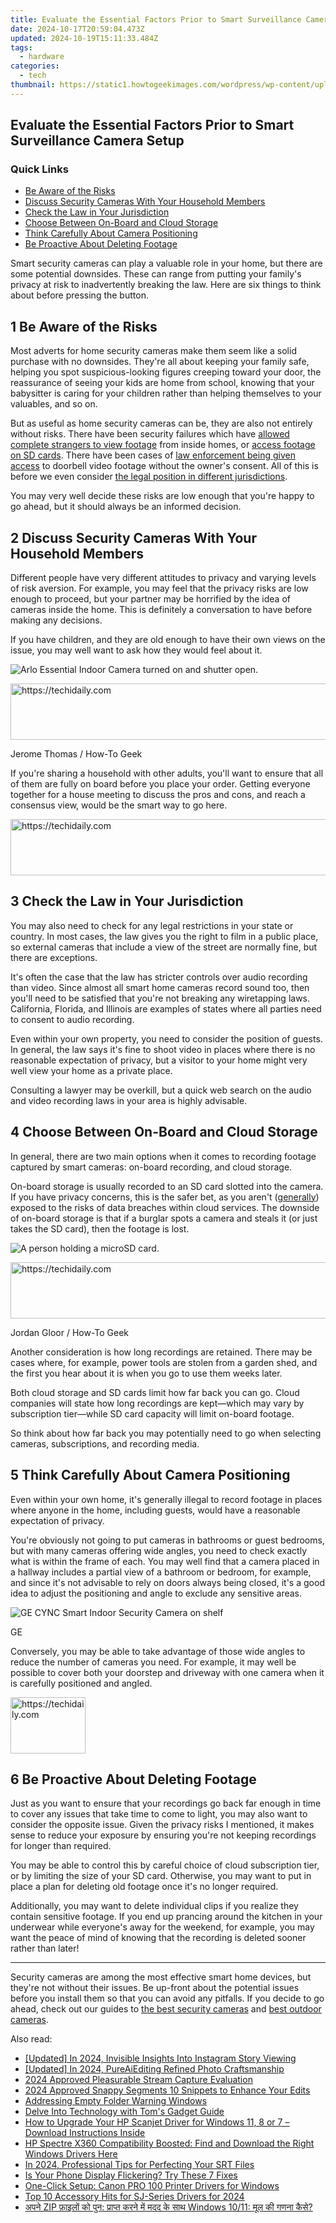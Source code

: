 ```yaml
---
title: Evaluate the Essential Factors Prior to Smart Surveillance Camera Setup
date: 2024-10-17T20:59:04.473Z
updated: 2024-10-19T15:11:33.484Z
tags:
  - hardware
categories:
  - tech
thumbnail: https://static1.howtogeekimages.com/wordpress/wp-content/uploads/2024/08/a-security-camera-with-an-alert-icon-next-to-it.jpg
---
```


## Evaluate the Essential Factors Prior to Smart Surveillance Camera Setup

### Quick Links

* [Be Aware of the Risks](https://fox-blue.techidaily.com/2024-approved-streamline-stress-effective-edits-for-lifeless-bigger-tiktok-drafters/)
* [Discuss Security Cameras With Your Household Members](https://remote-screen-capture.techidaily.com/updated-in-2024-zooming-into-clarity-a-blueprint-for-crisp-screenshots/)
* [Check the Law in Your Jurisdiction](https://extra-lessons.techidaily.com/essential-cloud-saving-apps-for-android-users-2024-rankings/)
* [Choose Between On-Board and Cloud Storage](https://video-capture.techidaily.com/updated-masterful-zoom-sound-adjustment-guide-clearer-cleaner-sounds-for-2024/)
* [Think Carefully About Camera Positioning](https://instagram-video-recordings.techidaily.com/2024-approved-silent-story-consumers-leading-anonymity-apps/)
* [Be Proactive About Deleting Footage](https://buynow-reviews.techidaily.com/eufy-t8200-in-depth-review-why-its-a-game-changer-for-no-subscription-video-bell-systems/)

 Smart security cameras can play a valuable role in your home, but there are some potential downsides. These can range from putting your family's privacy at risk to inadvertently breaking the law. Here are six things to think about before pressing the button.

## 1  Be Aware of the Risks 

 Most adverts for home security cameras make them seem like a solid purchase with no downsides. They're all about keeping your family safe, helping you spot suspicious-looking figures creeping toward your door, the reassurance of seeing your kids are home from school, knowing that your babysitter is caring for your children rather than helping themselves to your valuables, and so on.

 But as useful as home security cameras can be, they are also not entirely without risks. There have been security failures which have [allowed complete strangers to view footage](https://win-dash.techidaily.com/canon-pixma-mg2522-finding-and-installing-the-correct-driver-version/) from inside homes, or [access footage on SD cards](https://facebook-video-recording.techidaily.com/new-in-2024-2023-top-6-facebook-lite-video-downloaders/). There have been cases of [law enforcement being given access](https://remote-screen-capture.techidaily.com/full-disclosure-gecata-gameplay-tracker-reviewed-for-2024/) to doorbell video footage without the owner's consent. All of this is before we even consider [the legal position in different jurisdictions](http://www.security.org/security-cameras/legality/#:~:text=Security%20cameras%20are%20allowed%20on,rooms%2C%20private%20bedrooms%2C%20etc.).

 You may very well decide these risks are low enough that you're happy to go ahead, but it should always be an informed decision.

## 2  Discuss Security Cameras With Your Household Members 

 Different people have very different attitudes to privacy and varying levels of risk aversion. For example, you may feel that the privacy risks are low enough to proceed, but your partner may be horrified by the idea of cameras inside the home. This is definitely a conversation to have before making any decisions.

 If you have children, and they are old enough to have their own views on the issue, you may well want to ask how they would feel about it.

![Arlo Essential Indoor Camera turned on and shutter open.](https://static1.howtogeekimages.com/wordpress/wp-content/uploads/2024/02/53531166245_61ba364f9e_o.jpg) 

<!-- affiliate ads begin -->
<a href="https://ephamedtechinc.pxf.io/c/5597632/2130529/26400" target="_top" id="2130529">
  <img src="//a.impactradius-go.com/display-ad/26400-2130529" border="0" alt="https://techidaily.com" width="728" height="90"/>
</a>
<img height="0" width="0" src="https://ephamedtechinc.pxf.io/i/5597632/2130529/26400" style="position:absolute;visibility:hidden;" border="0" />
<!-- affiliate ads end -->

Jerome Thomas / How-To Geek

 If you're sharing a household with other adults, you'll want to ensure that all of them are fully on board before you place your order. Getting everyone together for a house meeting to discuss the pros and cons, and reach a consensus view, would be the smart way to go here.

<!-- affiliate ads begin -->
<a href="https://aligracehair.sjv.io/c/5597632/1880931/19272" target="_top" id="1880931">
  <img src="//a.impactradius-go.com/display-ad/19272-1880931" border="0" alt="https://techidaily.com" width="728" height="90"/>
</a>
<img height="0" width="0" src="https://aligracehair.sjv.io/i/5597632/1880931/19272" style="position:absolute;visibility:hidden;" border="0" />
<!-- affiliate ads end -->

## 3  Check the Law in Your Jurisdiction 

 You may also need to check for any legal restrictions in your state or country. In most cases, the law gives you the right to film in a public place, so external cameras that include a view of the street are normally fine, but there are exceptions.

 It's often the case that the law has stricter controls over audio recording than video. Since almost all smart home cameras record sound too, then you'll need to be satisfied that you're not breaking any wiretapping laws. California, Florida, and Illinois are examples of states where all parties need to consent to audio recording.

 Even within your own property, you need to consider the position of guests. In general, the law says it's fine to shoot video in places where there is no reasonable expectation of privacy, but a visitor to your home might very well view your home as a private place.

 Consulting a lawyer may be overkill, but a quick web search on the audio and video recording laws in your area is highly advisable.

## 4  Choose Between On-Board and Cloud Storage 

 In general, there are two main options when it comes to recording footage captured by smart cameras: on-board recording, and cloud storage.

 On-board storage is usually recorded to an SD card slotted into the camera. If you have privacy concerns, this is the safer bet, as you aren't ([generally](https://facebook-video-recording.techidaily.com/new-in-2024-2023-top-6-facebook-lite-video-downloaders/)) exposed to the risks of data breaches within cloud services. The downside of on-board storage is that if a burglar spots a camera and steals it (or just takes the SD card), then the footage is lost.

![A person holding a microSD card.](https://static1.howtogeekimages.com/wordpress/wp-content/uploads/2024/06/52849011009_f6e8b51064_o.jpg) 

<!-- affiliate ads begin -->
<a href="https://appsumo.8odi.net/c/5597632/2087390/7443" target="_top" id="2087390">
  <img src="//a.impactradius-go.com/display-ad/7443-2087390" border="0" alt="https://techidaily.com" width="728" height="90"/>
</a>
<img height="0" width="0" src="https://appsumo.8odi.net/i/5597632/2087390/7443" style="position:absolute;visibility:hidden;" border="0" />
<!-- affiliate ads end -->

Jordan Gloor / How-To Geek

 Another consideration is how long recordings are retained. There may be cases where, for example, power tools are stolen from a garden shed, and the first you hear about it is when you go to use them weeks later.

 Both cloud storage and SD cards limit how far back you can go. Cloud companies will state how long recordings are kept—which may vary by subscription tier—while SD card capacity will limit on-board footage.

 So think about how far back you may potentially need to go when selecting cameras, subscriptions, and recording media.

## 5  Think Carefully About Camera Positioning 

 Even within your own home, it's generally illegal to record footage in places where anyone in the home, including guests, would have a reasonable expectation of privacy.

 You're obviously not going to put cameras in bathrooms or guest bedrooms, but with many cameras offering wide angles, you need to check exactly what is within the frame of each. You may well find that a camera placed in a hallway includes a partial view of a bathroom or bedroom, for example, and since it's not advisable to rely on doors always being closed, it's a good idea to adjust the positioning and angle to exclude any sensitive areas.

![GE CYNC Smart Indoor Security Camera on shelf](https://static1.howtogeekimages.com/wordpress/wp-content/uploads/2021/11/ge-cync-security-camera.jpg) 

GE

 Conversely, you may be able to take advantage of those wide angles to reduce the number of cameras you need. For example, it may well be possible to cover both your doorstep and driveway with one camera when it is carefully positioned and angled.

<!-- affiliate ads begin -->
<a href="https://aligracehair.sjv.io/c/5597632/2135407/19272" target="_top" id="2135407">
  <img src="//a.impactradius-go.com/display-ad/19272-2135407" border="0" alt="https://techidaily.com" width="120" height="90"/>
</a>
<img height="0" width="0" src="https://aligracehair.sjv.io/i/5597632/2135407/19272" style="position:absolute;visibility:hidden;" border="0" />
<!-- affiliate ads end -->

## 6  Be Proactive About Deleting Footage 

 Just as you want to ensure that your recordings go back far enough in time to cover any issues that take time to come to light, you may also want to consider the opposite issue. Given the privacy risks I mentioned, it makes sense to reduce your exposure by ensuring you're not keeping recordings for longer than required.

 You may be able to control this by careful choice of cloud subscription tier, or by limiting the size of your SD card. Otherwise, you may want to put in place a plan for deleting old footage once it's no longer required.

 Additionally, you may want to delete individual clips if you realize they contain sensitive footage. If you end up prancing around the kitchen in your underwear while everyone's away for the weekend, for example, you may want the peace of mind of knowing that the recording is deleted sooner rather than later!

---

 Security cameras are among the most effective smart home devices, but they're not without their issues. Be up-front about the potential issues before you install them so that you can avoid any pitfalls. If you decide to go ahead, check out our guides to [the best security cameras](https://some-approaches.techidaily.com/the-photographers-blueprint-for-stunning-hdr-portraits-for-2024/) and [best outdoor cameras](https://facebook-video-recording.techidaily.com/new-in-2024-facebooks-aplus-covers-ranking-the-best-photo-making-websites/).

<ins class="adsbygoogle"
     style="display:block"
     data-ad-format="autorelaxed"
     data-ad-client="ca-pub-7571918770474297"
     data-ad-slot="1223367746"></ins>

<ins class="adsbygoogle"
     style="display:block"
     data-ad-client="ca-pub-7571918770474297"
     data-ad-slot="8358498916"
     data-ad-format="auto"
     data-full-width-responsive="true"></ins>

<span class="atpl-alsoreadstyle">Also read:</span>
<div><ul>
<li><a href="https://instagram-video-files.techidaily.com/updated-in-2024-invisible-insights-into-instagram-story-viewing/"><u>[Updated] In 2024, Invisible Insights Into Instagram Story Viewing</u></a></li>
<li><a href="https://fox-info.techidaily.com/updated-in-2024-pureaiediting-refined-photo-craftsmanship/"><u>[Updated] In 2024, PureAiEditing Refined Photo Craftsmanship</u></a></li>
<li><a href="https://extra-approaches.techidaily.com/2024-approved-pleasurable-stream-capture-evaluation/"><u>2024 Approved Pleasurable Stream Capture Evaluation</u></a></li>
<li><a href="https://extra-approaches.techidaily.com/2024-approved-snappy-segments-10-snippets-to-enhance-your-edits/"><u>2024 Approved Snappy Segments 10 Snippets to Enhance Your Edits</u></a></li>
<li><a href="https://win11.techidaily.com/addressing-empty-folder-warning-windows/"><u>Addressing Empty Folder Warning Windows</u></a></li>
<li><a href="https://hardware-help.techidaily.com/delve-into-technology-with-toms-gadget-guide/"><u>Delve Into Technology with Tom's Gadget Guide</u></a></li>
<li><a href="https://hardware-help.techidaily.com/how-to-upgrade-your-hp-scanjet-driver-for-windows-11-8-or-7-download-instructions-inside/"><u>How to Upgrade Your HP Scanjet Driver for Windows 11, 8 or 7 – Download Instructions Inside</u></a></li>
<li><a href="https://hardware-help.techidaily.com/hp-spectre-x360-compatibility-boosted-find-and-download-the-right-windows-drivers-here/"><u>HP Spectre X360 Compatibility Boosted: Find and Download the Right Windows Drivers Here</u></a></li>
<li><a href="https://extra-skills.techidaily.com/in-2024-professional-tips-for-perfecting-your-srt-files/"><u>In 2024, Professional Tips for Perfecting Your SRT Files</u></a></li>
<li><a href="https://fox-that.techidaily.com/is-your-phone-display-flickering-try-these-7-fixes/"><u>Is Your Phone Display Flickering? Try These 7 Fixes</u></a></li>
<li><a href="https://hardware-help.techidaily.com/one-click-setup-canon-pro-100-printer-drivers-for-windows/"><u>One-Click Setup: Canon PRO 100 Printer Drivers for Windows</u></a></li>
<li><a href="https://some-tips.techidaily.com/top-10-accessory-hits-for-sj-series-drivers-for-2024/"><u>Top 10 Accessory Hits for SJ-Series Drivers for 2024</u></a></li>
<li><a href="https://win-deluxe.techidaily.com/apana-zip-fiil-ka-pana-parapata-karana-ma-mathatha-ka-satha-windows-1011-mal-ka-ganaena-kasa/"><u>अपने ZIP फ़ाइलों को पुन: प्राप्त करने में मदद के साथ Windows 10/11: मूल की गणना कैसे?</u></a></li>
</ul></div>

